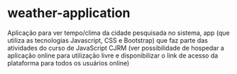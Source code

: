 # weather-application
Aplicação para ver tempo/clima da cidade pesquisada no sistema, app (que utiliza as tecnologias Javascript, CSS e Bootstrap) que faz parte das atividades do curso de JavaScript CJRM (ver possibilidade de hospedar a aplicação online para utilização livre e disponibilizar o link de acesso da plataforma para todos os usuários online)
